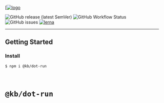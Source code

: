 [[![logo](https://keithboice.github.io/.github/assets/logo.png)](https://raw.githubusercontent.com/keithboice/.github/docs/assets/logo.png)

![GitHub release (latest SemVer)](https://img.shields.io/github/v/release/keithboice/kb?sort=semver&style=for-the-badge)
![GitHub Workflow Status](https://img.shields.io/github/workflow/status/keithboice/kb/ci?style=for-the-badge)
![GitHub issues](https://img.shields.io/github/issues-raw/keithboice/kb?style=for-the-badge)
[![lerna](https://img.shields.io/badge/maintained%20with-lerna-cc00ff.svg?style=for-the-badge)](https://lerna.js.org/)

---

## Getting Started

### Install

```shell
$ npm i @kb/dot-run
```

<br />

# `@kb/dot-run`
